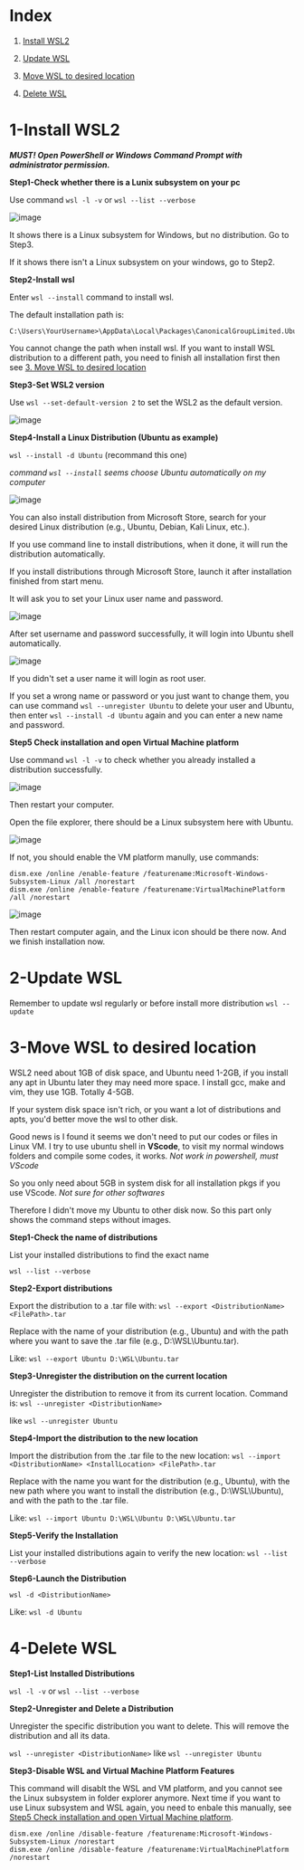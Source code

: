# Index

1. [Install WSL2](#1-Install-WSL2)

2. [Update WSL](#2-Update-WSL)

3. [Move WSL to desired location](#3-Move-WSL-to-desired-location)

4. [Delete WSL](#4-Delete-WSL)

# 1-Install WSL2

_**MUST! Open PowerShell or Windows Command Prompt with administrator permission.**_

**Step1-Check whether there is a Lunix subsystem on your pc**

Use command ```wsl -l -v``` or ```wsl --list --verbose```

![image](https://github.com/yingzhan11/WSL-Handbook/assets/153290203/3fbe0272-40dc-4d8d-884c-2d52aa64837c)

It shows there is a Linux subsystem for Windows, but no distribution. Go to Step3.

If it shows there isn't a Linux subsystem on your windows, go to Step2.

**Step2-Install wsl**

Enter ```wsl --install``` command to install wsl.

The default installation path is:
```
C:\Users\YourUsername>\AppData\Local\Packages\CanonicalGroupLimited.UbuntuonWindows_<some_random_string>\LocalState\
```

You cannot change the path when install wsl. If you want to install WSL distribution to a different path, you need to finish all installation first then see [3. Move WSL to desired location](#3-Move-WSL-to-desired-location)

**Step3-Set WSL2 version**

Use ```wsl --set-default-version 2``` to set the WSL2 as the default version.

![image](https://github.com/yingzhan11/WSL-Handbook/assets/153290203/85e56fe8-1deb-414c-bc23-67e608fd692b)

**Step4-Install a Linux Distribution (Ubuntu as example)**

```wsl --install -d Ubuntu``` (recommand this one)

_command ```wsl --install``` seems choose Ubuntu automatically on my computer_

![image](https://github.com/yingzhan11/WSL-Handbook/assets/153290203/d46b8a0e-43a7-426d-82fa-82f69b4f0e11)

You can also install distribution from Microsoft Store, search for your desired Linux distribution (e.g., Ubuntu, Debian, Kali Linux, etc.).

If you use command line to install distributions, when it done, it will run the distribution automatically.

If you install distributions through Microsoft Store, launch it after installation finished from start menu.

It will ask you to set your Linux user name and password.

![image](https://github.com/yingzhan11/WSL-Handbook/assets/153290203/a99529c3-6993-4170-9629-a82d57f639f2)

After set username and password successfully, it will login into Ubuntu shell automatically.

![image](https://github.com/yingzhan11/WSL-Handbook/assets/153290203/0bb3db22-6210-49bf-b058-12f2a1ab580b)

If you didn't set a user name it will login as root user.

If you set a wrong name or password or you just want to change them, you can use command ```wsl --unregister Ubuntu``` to delete your user and Ubuntu, then enter ```wsl --install -d Ubuntu``` again and you can enter a new name and password.

**Step5 Check installation and open Virtual Machine platform**

Use command ```wsl -l -v``` to check whether you already installed a distribution successfully.

![image](https://github.com/yingzhan11/WSL-Handbook/assets/153290203/a62bcbde-edae-4314-9176-132e2f575677)

Then restart your computer.

Open the file explorer, there should be a Linux subsystem here with Ubuntu. 

![image](https://github.com/yingzhan11/WSL-Handbook/assets/153290203/daae089c-36da-47d2-828a-c2d6f0486af8)

If not, you should enable the VM platform manully, use commands:

```
dism.exe /online /enable-feature /featurename:Microsoft-Windows-Subsystem-Linux /all /norestart
dism.exe /online /enable-feature /featurename:VirtualMachinePlatform /all /norestart
```

![image](https://github.com/yingzhan11/WSL-Handbook/assets/153290203/5679a07d-1088-49d6-acd0-0137bb045da9)

Then restart computer again, and the Linux icon should be there now. And we finish installation now.

# 2-Update WSL

Remember to update wsl regularly or before install more distribution ```wsl --update```

# 3-Move WSL to desired location

WSL2 need about 1GB of disk space, and Ubuntu need 1-2GB, if you install any apt in Ubuntu later they may need more space. I install gcc, make and vim, they use 1GB. Totally 4-5GB. 

If your system disk space isn't rich, or you want a lot of distributions and apts, you'd better move the wsl to other disk.

Good news is I found it seems we don't need to put our codes or files in Linux VM. I try to use ubuntu shell in **VScode**, to visit my normal windows folders and compile some codes, it works. _Not work in powershell, must VScode_

So you only need about 5GB in system disk for all installation pkgs if you use VScode. _Not sure for other softwares_

Therefore I didn't move my Ubuntu to other disk now. So this part only shows the command steps without images.

**Step1-Check the name of distributions**

List your installed distributions to find the exact name

```wsl --list --verbose```

**Step2-Export distributions**

Export the distribution to a .tar file with: ```wsl --export <DistributionName> <FilePath>.tar```

Replace <DistributionName> with the name of your distribution (e.g., Ubuntu) and <FilePath> with the path where you want to save the .tar file (e.g., D:\WSL\Ubuntu.tar).

Like: ```wsl --export Ubuntu D:\WSL\Ubuntu.tar```

**Step3-Unregister the distribution on the current location**

Unregister the distribution to remove it from its current location. Command is: ```wsl --unregister <DistributionName>```

like ```wsl --unregister Ubuntu```

**Step4-Import the distribution to the new location**

Import the distribution from the .tar file to the new location: ```wsl --import <DistributionName> <InstallLocation> <FilePath>.tar```

Replace <DistributionName> with the name you want for the distribution (e.g., Ubuntu), <InstallLocation> with the new path where you want to install the distribution (e.g., D:\WSL\Ubuntu), and <FilePath> with the path to the .tar file.

Like: ```wsl --import Ubuntu D:\WSL\Ubuntu D:\WSL\Ubuntu.tar```

**Step5-Verify the Installation**

List your installed distributions again to verify the new location: ```wsl --list --verbose```

**Step6-Launch the Distribution**

```wsl -d <DistributionName>```

Like: ```wsl -d Ubuntu```

# 4-Delete WSL

**Step1-List Installed Distributions**

```wsl -l -v``` or ```wsl --list --verbose```

**Step2-Unregister and Delete a Distribution**

Unregister the specific distribution you want to delete. This will remove the distribution and all its data.

```wsl --unregister <DistributionName>``` like ```wsl --unregister Ubuntu```

**Step3-Disable WSL and Virtual Machine Platform Features**

This command will disablt the WSL and VM platform, and you cannot see the Linux subsystem in folder explorer anymore. Next time if you want to use Linux subsystem and WSL again, you need to enbale this manually, see [Step5 Check installation and open Virtual Machine platform](Step5-Check-installation-and-open-Virtual-Machine-platform).

```
dism.exe /online /disable-feature /featurename:Microsoft-Windows-Subsystem-Linux /norestart
dism.exe /online /disable-feature /featurename:VirtualMachinePlatform /norestart
```




